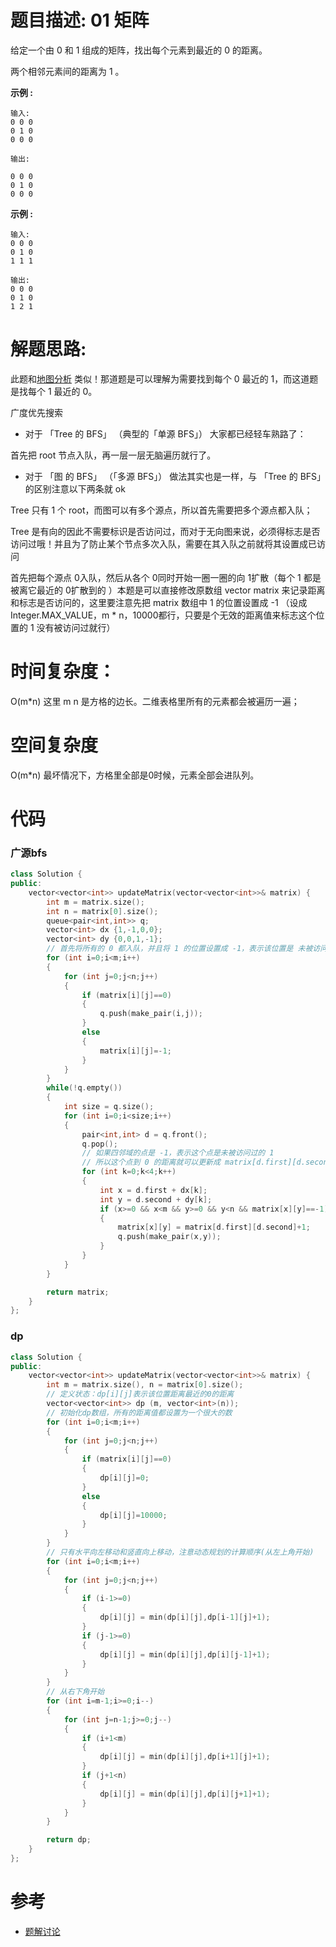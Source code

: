 # 题目描述:  01 矩阵

给定一个由 0 和 1 组成的矩阵，找出每个元素到最近的 0 的距离。

两个相邻元素间的距离为 1 。

**示例 :**
```
输入:
0 0 0
0 1 0
0 0 0

输出:

0 0 0
0 1 0
0 0 0
```

**示例 :**
```
输入:
0 0 0
0 1 0
1 1 1

输出:
0 0 0
0 1 0
1 2 1
```


# 解题思路:
  此题和[地图分析](https://github.com/bryceustc/LeetCode_Note/blob/master/cpp/As-Far-From-Land-As-Possible/README.md) 类似！那道题是可以理解为需要找到每个 0 最近的 1，而这道题是找每个 1 最近的 0。
  
广度优先搜索
- 对于 「Tree 的 BFS」 （典型的「单源 BFS」） 大家都已经轻车熟路了：

首先把 root 节点入队，再一层一层无脑遍历就行了。
- 对于 「图 的 BFS」 （「多源 BFS」） 做法其实也是一样，与 「Tree 的 BFS」的区别注意以下两条就 ok

Tree 只有 1 个 root，而图可以有多个源点，所以首先需要把多个源点都入队；

Tree 是有向的因此不需要标识是否访问过，而对于无向图来说，必须得标志是否访问过哦！并且为了防止某个节点多次入队，需要在其入队之前就将其设置成已访问

首先把每个源点 0入队，然后从各个 0同时开始一圈一圈的向 1扩散（每个 1 都是被离它最近的 0扩散到的 ）本题是可以直接修改原数组 vector<int> matrix 来记录距离和标志是否访问的，这里要注意先把 matrix 数组中 1 的位置设置成 -1 （设成Integer.MAX_VALUE，m * n，10000都行，只要是个无效的距离值来标志这个位置的 1 没有被访问过就行）
# 时间复杂度：
  O(m\*n) 这里 m n 是方格的边长。二维表格里所有的元素都会被遍历一遍；
# 空间复杂度
 O(m\*n) 最坏情况下，方格里全部是0时候，元素全部会进队列。
  
# 代码

### 广源bfs
```c++
class Solution {
public:
    vector<vector<int>> updateMatrix(vector<vector<int>>& matrix) {
        int m = matrix.size();
        int n = matrix[0].size();
        queue<pair<int,int>> q;
        vector<int> dx {1,-1,0,0};
        vector<int> dy {0,0,1,-1};
        // 首先将所有的 0 都入队，并且将 1 的位置设置成 -1，表示该位置是 未被访问过的 1
        for (int i=0;i<m;i++)
        {
            for (int j=0;j<n;j++)
            {
                if (matrix[i][j]==0)
                {
                    q.push(make_pair(i,j));
                }
                else
                {
                    matrix[i][j]=-1;
                }
            }
        }
        while(!q.empty())
        {
            int size = q.size();
            for (int i=0;i<size;i++)
            {
                pair<int,int> d = q.front();
                q.pop();
                // 如果四邻域的点是 -1，表示这个点是未被访问过的 1
                // 所以这个点到 0 的距离就可以更新成 matrix[d.first][d.second] + 1。
                for (int k=0;k<4;k++)
                {
                    int x = d.first + dx[k];
                    int y = d.second + dy[k];
                    if (x>=0 && x<m && y>=0 && y<n && matrix[x][y]==-1)
                    {
                        matrix[x][y] = matrix[d.first][d.second]+1;
                        q.push(make_pair(x,y));
                    }
                }
            }
        }

        return matrix;
    }
};
```
### dp
```c++
class Solution {
public:
    vector<vector<int>> updateMatrix(vector<vector<int>>& matrix) {
        int m = matrix.size(), n = matrix[0].size();
        // 定义状态：dp[i][j]表示该位置距离最近的0的距离
        vector<vector<int>> dp (m, vector<int>(n));
        // 初始化dp数组，所有的距离值都设置为一个很大的数
        for (int i=0;i<m;i++)
        {
            for (int j=0;j<n;j++)
            {
                if (matrix[i][j]==0)
                {
                    dp[i][j]=0;
                }
                else
                {
                    dp[i][j]=10000;
                }
            }
        }
        // 只有水平向左移动和竖直向上移动，注意动态规划的计算顺序(从左上角开始)
        for (int i=0;i<m;i++)
        {
            for (int j=0;j<n;j++)
            {
                if (i-1>=0)
                {
                    dp[i][j] = min(dp[i][j],dp[i-1][j]+1);
                }
                if (j-1>=0)
                {
                    dp[i][j] = min(dp[i][j],dp[i][j-1]+1);
                }
            }
        }
        // 从右下角开始
        for (int i=m-1;i>=0;i--)
        {
            for (int j=n-1;j>=0;j--)
            {
                if (i+1<m)
                {
                    dp[i][j] = min(dp[i][j],dp[i+1][j]+1);
                }
                if (j+1<n)
                {
                    dp[i][j] = min(dp[i][j],dp[i][j+1]+1);
                }
            }
        }

        return dp;
    }
};
```
# 参考
- [题解讨论](https://leetcode-cn.com/problems/01-matrix/solution/2chong-bfs-xiang-jie-dp-bi-xu-miao-dong-by-sweetie/)
